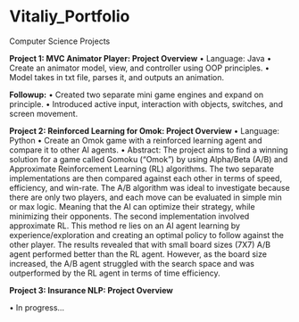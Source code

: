 # Vitaliy_Portfolio
Computer Science Projects




**Project 1: MVC Animator Player: Project Overview**
•	Language: Java
•	Create an animator model, view, and controller using OOP principles.
•	Model takes in txt file, parses it, and outputs an animation.

**Followup:**
•	Created two separate mini game engines and expand on principle.
•	Introduced active input, interaction with objects, switches, and screen movement.


**Project 2: Reinforced Learning for Omok: Project Overview**
•	Language: Python
•	Create an Omok game with a reinforced learning agent and compare it to other AI agents. 
•	Abstract: The project aims to find a winning solution for a game called Gomoku (“Omok”) by using Alpha/Beta (A/B) and Approximate Reinforcement Learning (RL) algorithms. The two separate implementations are then compared against each other in terms of speed, efficiency, and win-rate. The A/B algorithm was ideal to investigate because there are only two players, and each move can be evaluated in simple min or max logic. Meaning that the AI can optimize their strategy, while minimizing their opponents. The second implementation involved approximate RL. This method re lies on an AI agent learning by experience/exploration and creating an optimal policy to follow against the other player. The results revealed that with small board sizes (7X7) A/B agent performed better than the RL agent. However, as the board size increased, the A/B agent struggled with the search space and was outperformed by the RL agent in terms of time efficiency. 


**Project 3: Insurance NLP: Project Overview**

•	In progress…
